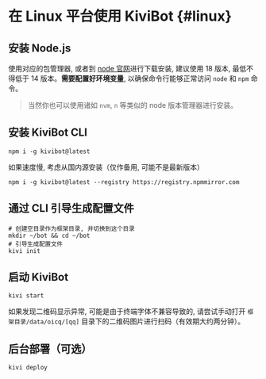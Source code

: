 # 在 Linux 平台使用 KiviBot {#linux}

## 安装 Node.js

使用对应的包管理器, 或者到 [node 官网](https://nodejs.org/)进行下载安装, 建议使用 18 版本, 最低不得低于 14 版本。**需要配置好环境变量**, 以确保命令行能够正常访问 `node` 和 `npm` 命令。

> 当然你也可以使用诸如 `nvm`, `n` 等类似的 node 版本管理器进行安装。

## 安装 KiviBot CLI

```shell
npm i -g kivibot@latest
```

如果速度慢, 考虑从国内源安装（仅作备用, 可能不是最新版本）

```shell
npm i -g kivibot@latest --registry https://registry.npmmirror.com
```

## 通过 CLI 引导生成配置文件

```shell
# 创建空目录作为框架目录, 并切换到这个目录
mkdir ~/bot && cd ~/bot
# 引导生成配置文件
kivi init
```

## 启动 KiviBot

```shell
kivi start
```

如果发现二维码显示异常, 可能是由于终端字体不兼容导致的, 请尝试手动打开 `框架目录/data/oicq/[qq]` 目录下的二维码图片进行扫码（有效期大约两分钟）。

## 后台部署（可选）

```shell
kivi deploy
```
